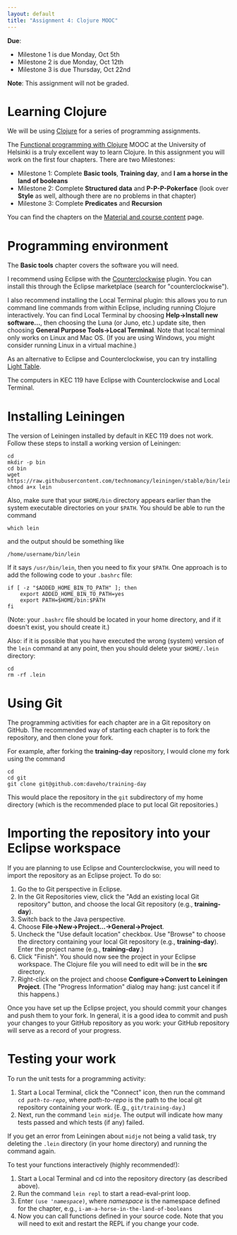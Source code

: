 ```yaml
---
layout: default
title: "Assignment 4: Clojure MOOC"
---
```


**Due**:

* Milestone 1 is due Monday, Oct 5th
* Milestone 2 is due Monday, Oct 12th
* Milestone 3 is due Thursday, Oct 22nd

**Note**: This assignment will not be graded.

# Learning Clojure

We will be using [Clojure](http://clojure.org/) for a series of programming assignments.

The [Functional programming with Clojure](http://mooc.fi/courses/2014/clojure/index.html) MOOC at the University of Helsinki is a truly excellent way to learn Clojure.  In this assignment you will work on the first four chapters.  There are two Milestones:

* Milestone 1: Complete **Basic tools**, **Training day**, and **I am a horse in the land of booleans**
* Milestone 2: Complete **Structured data** and **P-P-P-Pokerface** (look over **Style** as well, although there are no problems in that chapter)
* Milestone 3: Complete **Predicates** and **Recursion**

You can find the chapters on the [Material and course content](http://iloveponies.github.io/120-hour-epic-sax-marathon/index.html) page.

# Programming environment

The **Basic tools** chapter covers the software you will need.

I recommend using Eclipse with the [Counterclockwise](https://code.google.com/p/counterclockwise/) plugin.  You can install this through the Eclipse marketplace (search for "counterclockwise").

I also recommend installing the Local Terminal plugin: this allows you to run command line commands from within Eclipse, including running Clojure interactively.  You can find Local Terminal by choosing **Help&rarr;Install new software...**, then choosing the Luna (or Juno, etc.) update site, then choosing **General Purpose Tools&rarr;Local Terminal**.  Note that local terminal only works on Linux and Mac OS.  (If you are using Windows, you might consider running Linux in a virtual machine.)

As an alternative to Eclipse and Counterclockwise, you can try installing [Light Table](http://www.lighttable.com/).

The computers in KEC 119 have Eclipse with Counterclockwise and Local Terminal.

# Installing Leiningen

The version of Leiningen installed by default in KEC 119 does not work.  Follow these steps to install a working version of Leiningen:

    cd
    mkdir -p bin
    cd bin
    wget https://raw.githubusercontent.com/technomancy/leiningen/stable/bin/lein
    chmod a+x lein

Also, make sure that your `$HOME/bin` directory appears earlier than the system executable directories on your `$PATH`.  You should be able to run the command

    which lein

and the output should be something like

    /home/username/bin/lein

If it says `/usr/bin/lein`, then you need to fix your `$PATH`.  One approach is to add the following code to your `.bashrc` file:

    if [ -z "$ADDED_HOME_BIN_TO_PATH" ]; then
        export ADDED_HOME_BIN_TO_PATH=yes
        export PATH=$HOME/bin:$PATH
    fi

(Note: your `.bashrc` file should be located in your home directory, and if it doesn't exist, you should create it.)

Also: if it is possible that you have executed the wrong (system) version of the `lein` command at any point, then you should delete your `$HOME/.lein` directory:

    cd
    rm -rf .lein

# Using Git

The programming activities for each chapter are in a Git repository on GitHub.  The recommended way of starting each chapter is to fork the repository, and then clone your fork.

For example, after forking the **training-day** repository, I would clone my fork using the command

    cd
    cd git
    git clone git@github.com:daveho/training-day

This would place the repository in the `git` subdirectory of my home directory (which is the recommended place to put local Git repositories.)

# Importing the repository into your Eclipse workspace

If you are planning to use Eclipse and Counterclockwise, you will need to import the repository as an Eclipse project.  To do so:

1. Go the to Git perspective in Eclipse.
2. In the Git Repositories view, click the "Add an existing local Git repository" button, and choose the local Git repository (e.g., **training-day**).
3. Switch back to the Java perspective.
4. Choose **File&rarr;New&rarr;Project...&rarr;General&rarr;Project**.
5. Uncheck the "Use default location" checkbox.  Use "Browse" to choose the directory containing your local Git repository (e.g., **training-day**).  Enter the project name (e.g., **training-day**.)
6. Click "Finish".  You should now see the project in your Eclipse workspace.  The Clojure file you will need to edit will be in the **src** directory.
7. Right-click on the project and choose **Configure&rarr;Convert to Leiningen Project**.  (The "Progress Information" dialog may hang: just cancel it if this happens.)

Once you have set up the Eclipse project, you should commit your changes and push them to your fork.  In general, it is a good idea to commit and push your changes to your GitHub repository as you work: your GitHub repository will serve as a record of your progress.

# Testing your work

To run the unit tests for a programming activity:

1. Start a Local Terminal, click the "Connect" icon, then run the command <code>cd <i>path-to-repo</i></code>, where <i>path-to-repo</i> is the path to the local git repository containing your work.  (E.g., `git/training-day`.)
2. Next, run the command <code>lein midje</code>.  The output will indicate how many tests passed and which tests (if any) failed.

If you get an error from Leiningen about `midje` not being a valid task, try deleting the `.lein` directory (in your home directory) and running the command again.

To test your functions interactively (highly recommended!):

1. Start a Local Terminal and cd into the repository directory (as described above).
2. Run the command `lein repl` to start a read-eval-print loop.
3. Enter <code>(use '<i>namespace</i>)</code>, where *namespace* is the namespace defined for the chapter, e.g., `i-am-a-horse-in-the-land-of-booleans`
4. Now you can call functions defined in your source code.  Note that you will need to exit and restart the REPL if you change your code.
